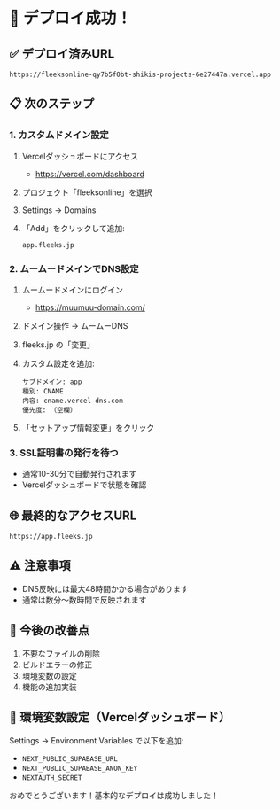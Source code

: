 # 🎉 デプロイ成功！

## ✅ デプロイ済みURL
```
https://fleeksonline-qy7b5f0bt-shikis-projects-6e27447a.vercel.app
```

## 📋 次のステップ

### 1. カスタムドメイン設定
1. Vercelダッシュボードにアクセス
   - https://vercel.com/dashboard
   
2. プロジェクト「fleeksonline」を選択

3. Settings → Domains

4. 「Add」をクリックして追加:
   ```
   app.fleeks.jp
   ```

### 2. ムームードメインでDNS設定

1. ムームードメインにログイン
   - https://muumuu-domain.com/

2. ドメイン操作 → ムームーDNS

3. fleeks.jp の「変更」

4. カスタム設定を追加:
   ```
   サブドメイン: app
   種別: CNAME
   内容: cname.vercel-dns.com
   優先度: （空欄）
   ```

5. 「セットアップ情報変更」をクリック

### 3. SSL証明書の発行を待つ
- 通常10-30分で自動発行されます
- Vercelダッシュボードで状態を確認

## 🌐 最終的なアクセスURL
```
https://app.fleeks.jp
```

## ⚠️ 注意事項
- DNS反映には最大48時間かかる場合があります
- 通常は数分〜数時間で反映されます

## 🔧 今後の改善点
1. 不要なファイルの削除
2. ビルドエラーの修正
3. 環境変数の設定
4. 機能の追加実装

## 📝 環境変数設定（Vercelダッシュボード）
Settings → Environment Variables で以下を追加:
- `NEXT_PUBLIC_SUPABASE_URL`
- `NEXT_PUBLIC_SUPABASE_ANON_KEY`
- `NEXTAUTH_SECRET`

おめでとうございます！基本的なデプロイは成功しました！